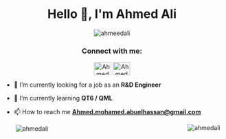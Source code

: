 
<h1 align="center">Hello 👋, I'm Ahmed Ali </h1>
<p align="center"> <img src="https://komarev.com/ghpvc/?username=ahmeedali&label=Profile%20views&color=0e75b6&style=flat" alt="ahmeedali" /> </p>
<h3 align="center">Connect with me:</h3>
<p align="center">
<a href="https://fb.com/duba3e" target="blank"><img align="center" src="https://raw.githubusercontent.com/rahuldkjain/github-profile-readme-generator/master/src/images/icons/Social/facebook.svg" alt="Ahmed Ali" height="30" width="40" /></a>
<a href="https://linkedin.com/in/ahmed-mohamed-abuelhassan/" target="blank"><img align="center" src="https://raw.githubusercontent.com/rahuldkjain/github-profile-readme-generator/master/src/images/icons/Social/linked-in-alt.svg" alt="Ahmed Ali" height="30" width="40" /></a>



- 🔭 I’m currently looking for a job as an  **R&D Engineer**

- 🌱 I’m currently learning **QT6 / QML**

- 📫 How to reach me **Ahmed.mohamed.abuelhassan@gmail.com**
  <p><img align="right" src="https://github-readme-stats.vercel.app/api/top-langs?username=ahmeedali&show_icons=true&locale=en&layout=compact" alt="ahmedali" /></p>
  <p>&nbsp;<img align="center" src="https://github-readme-stats.vercel.app/api?username=ahmeedali&show_icons=true&locale=en" alt="ahmedali" /></p>

<!--
**ahmeedali/ahmeedali** is a ✨ _special_ ✨ repository because its `README.md` (this file) appears on your GitHub profile.

  


 




